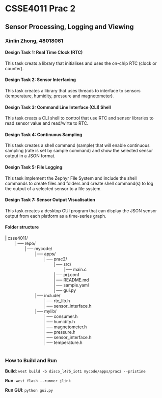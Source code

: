 # CSSE4011 Prac 2
## Sensor Processing, Logging and Viewing
### Xinlin Zhong, 48018061

#### **Design Task 1: Real Time Clock (RTC)**
This task creats a library that initialises and uses the on-chip RTC (clock or counter).

#### **Design Task 2: Sensor Interfacing**
This task creates a library that uses threads to interface to sensors (temperature, humidity, pressure and magnetometer).

#### **Design Task 3:  Command Line Interface (CLI) Shell**
This task creats a CLI shell to control that use RTC and sensor libraries to read sensor value and read/wirte to RTC.

#### **Design Task 4:  Continuous Sampling**
This task creates a shell command (sample) that will enable continuous sampling (rate is set by sample
command) and show the selected sensor output in a JSON format.

#### **Design Task 5:  File Logging**
This task implement the Zephyr File System and include the shell commands to create files and folders and create shell command(s) to log the output of a selected sensor to a file system.

#### **Design Task 7:  Sensor Output Visualisation**
This task creates a desktop GUI program that can display the JSON sensor output from each platform
as a time-series graph.

#### **Folder structure**
| csse4011/  
        │── repo/  
                │── mycode/  
                        │── apps/  
                                │── prac2/  
                                        │── src/  
                                                │── main.c  
                                        │── prj.conf  
                                        │── README.md  
                                        │── sample.yaml  
                                        │── gui.py  
                        │── include/  
                                │── rtc_lib.h  
                                │── sensor_interface.h  
                        │── mylib/  
                                │── consumer.h  
                                │── humidity.h  
                                │── magnetometer.h  
                                │── pressure.h  
                                │── sensor_interface.h  
                                │── temperature.h  
           

### How to Build and Run
**Build**: 
`west build -b disco_l475_iot1 mycode/apps/prac2 --pristine`

**Run**: `west flash --runner jlink`

**Run GUI**:  `python gui.py`
